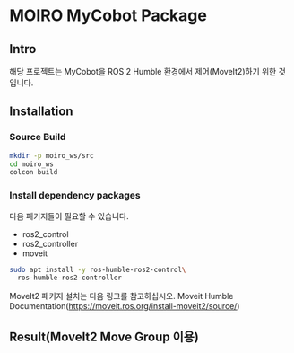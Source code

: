 # MOIRO MyCobot Package
## Intro
해당 프로젝트는 MyCobot을 ROS 2 Humble 환경에서 제어(MoveIt2)하기 위한 것입니다.

## Installation
### Source Build
```sh
mkdir -p moiro_ws/src
cd moiro_ws
colcon build
```
### Install dependency packages
다음 패키지들이 필요할 수 있습니다.
- ros2_control
- ros2_controller
- moveit
``` sh
sudo apt install -y ros-humble-ros2-control\
  ros-humble-ros2-controller
```
MoveIt2 패키지 설치는 다음 링크를 참고하십시오.
Moveit Humble Documentation(https://moveit.ros.org/install-moveit2/source/)

## Result(MoveIt2 Move Group 이용)
